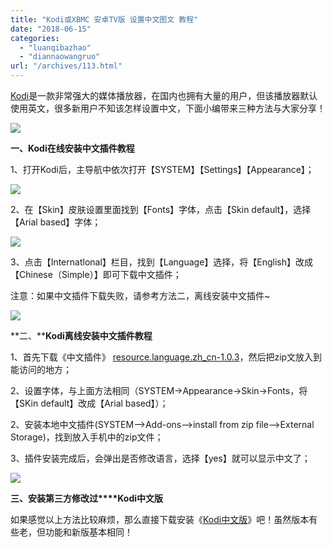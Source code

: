 ```yaml
---
title: "Kodi或XBMC 安卓TV版 设置中文图文 教程"
date: "2018-06-15"
categories: 
  - "luanqibazhao"
  - "diannaowangruo"
url: "/archives/113.html"
---
```


[Kodi](http://www.mz6.net/special/Kodi/)是一款非常强大的媒体播放器，在国内也拥有大量的用户，但该播放器默认使用英文，很多新用户不知该怎样设置中文，下面小编带来三种方法与大家分享！

![](http://img-cloud.zhoujie218.top/wp-content/uploads/2018/06/2016090209445254220180615.jpg)

**一、Kodi在线安装中文插件教程**

1、打开Kodi后，主导航中依次打开【SYSTEM】【Settings】【Appearance】；

![](http://img-cloud.zhoujie218.top/wp-content/uploads/2018/06/2016090209134428720180615.jpg)

2、在【Skin】皮肤设置里面找到【Fonts】字体，点击【Skin default】，选择【Arial based】字体；

![](http://img-cloud.zhoujie218.top/wp-content/uploads/2018/06/2016090209174524320180615.jpg)

3、点击【Internatlonal】栏目，找到【Language】选择，将【English】改成【Chinese（Simple）】即可下载中文插件；

注意：如果中文插件下载失败，请参考方法二，离线安装中文插件~

![](http://img-cloud.zhoujie218.top/wp-content/uploads/2018/06/2016090209203974120180615.jpg)

**二、****Kodi离线安装中文插件教程**

1、首先下载《中文插件》 [resource.language.zh\_cn-1.0.3](http://img-cloud.zhoujie218.top/wp-content/uploads/2018/06/resource.language.zh_cn-1.0.3.zip)，然后把zip文放入到能访问的地方；

2、设置字体，与上面方法相同（SYSTEM->Appearance->Skin->Fonts，将【SKin default】改成【Arial based】）；

2、安装本地中文插件(SYSTEM-->Add-ons-->install from zip file-->External Storage)，找到放入手机中的zip文件；

3、插件安装完成后，会弹出是否修改语言，选择【yes】就可以显示中文了；

![](http://img-cloud.zhoujie218.top/wp-content/uploads/2018/06/2016090209311924620180615.jpg)

**三、安装第三方修改过****Kodi中文版**

如果感觉以上方法比较麻烦，那么直接下载安装《[Kodi中文版](http://down5.mz6.net/file/2016/06/org.xbmc.kodi.apk)》吧！虽然版本有些老，但功能和新版基本相同！
